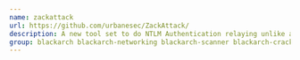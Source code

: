 ```yaml
---
name: zackattack
url: https://github.com/urbanesec/ZackAttack/
description: A new tool set to do NTLM Authentication relaying unlike any other tool currently out there.
group: blackarch blackarch-networking blackarch-scanner blackarch-cracker
---
```

